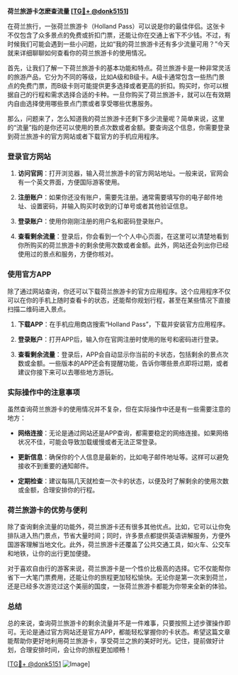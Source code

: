 **荷兰旅游卡怎麽查流量 [[TG💪+ @donk5151](https://t.me/s/donk5151)]**

在荷兰旅行，一张荷兰旅游卡（Holland Pass）可以说是你的最佳伴侣。这张卡不仅包含了众多景点的免费或折扣门票，还能让你在交通上省下不少钱。不过，有时候我们可能会遇到一些小问题，比如“我的荷兰旅游卡还有多少流量可用？”今天就来详细聊聊如何查看你的荷兰旅游卡的使用情况。

首先，让我们了解一下荷兰旅游卡的基本功能和特点。荷兰旅游卡是一种非常灵活的旅游产品，它分为不同的等级，比如A级和B级卡。A级卡通常包含一些热门景点的免费门票，而B级卡则可能提供更多选择或者更高的折扣。购买时，你可以根据自己的行程和需求选择合适的卡种。一旦你购买了荷兰旅游卡，就可以在有效期内自由选择使用哪些景点门票或者享受哪些优惠服务。

那么，问题来了，怎么知道我的荷兰旅游卡还剩下多少流量呢？简单来说，这里的“流量”指的是你还可以使用的景点次数或者金额。要查询这个信息，你需要登录到荷兰旅游卡的官方网站或者下载官方的手机应用程序。

### 登录官方网站

1. **访问官网**：打开浏览器，输入荷兰旅游卡的官方网站地址。一般来说，官网会有一个英文界面，方便国际游客使用。
   
2. **注册账户**：如果你还没有账户，需要先注册。通常需要填写你的电子邮件地址、设置密码，并输入购买时收到的订单号或者其他验证信息。

3. **登录账户**：使用你刚刚注册的用户名和密码登录账户。

4. **查看剩余流量**：登录后，你会看到一个个人中心页面，在这里可以清楚地看到你所购买的荷兰旅游卡的剩余使用次数或者金额。此外，网站还会列出你已经使用过的景点和服务，方便你核对。

### 使用官方APP

除了通过网站查询，你还可以下载荷兰旅游卡的官方应用程序。这个应用程序不仅可以在你的手机上随时查看卡的状态，还能帮你规划行程，甚至在某些情况下直接扫描二维码进入景点。

1. **下载APP**：在手机应用商店搜索“Holland Pass”，下载并安装官方应用程序。

2. **登录账户**：打开APP后，输入你在官网注册时使用的账号和密码进行登录。

3. **查看剩余流量**：登录后，APP会自动显示你当前的卡状态，包括剩余的景点次数或金额。一些版本的APP还会有提醒功能，告诉你哪些景点即将过期，或者建议你接下来可以去哪些地方游玩。

### 实际操作中的注意事项

虽然查询荷兰旅游卡的使用情况并不复杂，但在实际操作中还是有一些需要注意的地方：

- **网络连接**：无论是通过网站还是APP查询，都需要稳定的网络连接。如果网络状况不佳，可能会导致加载缓慢或者无法正常登录。

- **更新信息**：确保你的个人信息是最新的，比如电子邮件地址等。这样可以避免接收不到重要的通知邮件。

- **定期检查**：建议每隔几天就检查一次卡的状态，以便及时了解剩余的使用次数或金额，合理安排你的行程。

### 荷兰旅游卡的优势与便利

除了查询剩余流量的功能外，荷兰旅游卡还有很多其他优点。比如，它可以让你免排队进入热门景点，节省大量时间；同时，许多景点都提供英语讲解服务，方便外国游客理解当地文化。此外，荷兰旅游卡还覆盖了公共交通工具，如火车、公交车和地铁，让你的出行更加便捷。

对于喜欢自由行的游客来说，荷兰旅游卡是一个性价比极高的选择。它不仅能帮你省下一大笔门票费用，还能让你的旅程更加轻松愉快。无论你是第一次来到荷兰，还是已经多次游览过这个美丽的国度，一张荷兰旅游卡都能为你带来全新的体验。

### 总结

总的来说，查询荷兰旅游卡的剩余流量并不是一件难事，只要按照上述步骤操作即可。无论是通过官方网站还是官方APP，都能轻松掌握你的卡状态。希望这篇文章能帮助你更好地利用荷兰旅游卡，享受荷兰之旅的美好时光。记住，提前做好计划，合理安排时间，会让你的旅程更加顺畅！

[[TG💪+ @donk5151](https://t.me/s/donk5151) ![Image](https://i.postimg.cc/rwNCRYN7/Snipaste-2025-04-30-17-27-05.png)]
